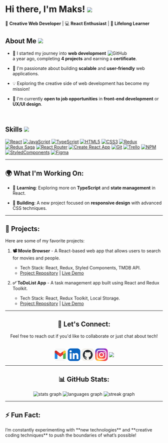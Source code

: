 <h1> Hi there, I'm Maks! <img src = "https://raw.githubusercontent.com/MartinHeinz/MartinHeinz/master/wave.gif" width = 30px> </h1>

🎨 **Creative Web Developer** | 💻 **React Enthusiast** | 🌱 **Lifelong Learner**

<h2> About Me <img src = "https://media0.giphy.com/media/KDDpcKigbfFpnejZs6/giphy.gif?cid=ecf05e47oy6f4zjs8g1qoiystc56cu7r9tb8a1fe76e05oty&rid=giphy.gif" width = 100px></h2>

  <img width="35%" align="right" alt="GitHub" src="https://media.giphy.com/media/dWesBcTLavkZuG35MI/giphy.gif"/>

- 🚀 I started my journey into **web development** a year ago, completing **4 projects** and earning a **certificate**.

- 🎯 I'm passionate about building **scalable** and **user-friendly** web applications.

- 💡 Exploring the creative side of web development has become my mission!

- 💼 I'm currently **open to job opportunities** in **front-end development** or **UX/UI design**.
<br>
<h2> Skills <img src = "https://media2.giphy.com/media/QssGEmpkyEOhBCb7e1/giphy.gif?cid=ecf05e47a0n3gi1bfqntqmob8g9aid1oyj2wr3ds3mg700bl&rid=giphy.gif" width = 32px> </h2>

[![React](https://img.shields.io/badge/-React-61DAFB?style=for-the-badge&logo=react&logoColor=black)](https://reactjs.org/)
[![JavaScript](https://img.shields.io/badge/-JavaScript-F7DF1E?style=for-the-badge&logo=javascript&logoColor=black)](https://developer.mozilla.org/en-US/docs/Web/JavaScript)
[![TypeScript](https://img.shields.io/badge/-TypeScript-007ACC?style=for-the-badge&logo=typescript&logoColor=white)](https://www.typescriptlang.org/)
[![HTML5](https://img.shields.io/badge/-HTML5-E34F26?style=for-the-badge&logo=html5&logoColor=white)](https://developer.mozilla.org/en-US/docs/Web/HTML)
[![CSS3](https://img.shields.io/badge/-CSS3-1572B6?style=for-the-badge&logo=css3&logoColor=white)](https://developer.mozilla.org/en-US/docs/Web/CSS)
[![Redux](https://img.shields.io/badge/-Redux-764ABC?style=for-the-badge&logo=redux&logoColor=white)](https://redux.js.org/)
[![Redux Saga](https://img.shields.io/badge/-Redux%20Saga-764ABC?style=for-the-badge&logo=redux&logoColor=white)](https://redux-saga.js.org/)
[![React Router](https://img.shields.io/badge/-React%20Router-CA4245?style=for-the-badge&logo=reactrouter&logoColor=white)](https://reactrouter.com/)
[![Create React App](https://img.shields.io/badge/-Create%20React%20App-61DAFB?style=for-the-badge&logo=react&logoColor=black)](https://create-react-app.dev/)
[![Git](https://img.shields.io/badge/-Git-F05032?style=for-the-badge&logo=git&logoColor=white)](https://git-scm.com/)
[![Trello](https://img.shields.io/badge/-Trello-0052CC?style=for-the-badge&logo=trello&logoColor=white)](https://trello.com/)
[![NPM](https://img.shields.io/badge/-NPM-CB3837?style=for-the-badge&logo=npm&logoColor=white)](https://www.npmjs.com/)
[![StyledComponents](https://img.shields.io/badge/-Styled%20Components-DB7093?style=for-the-badge&logo=styled-components&logoColor=white)](https://styled-components.com/)
[![Figma](https://img.shields.io/badge/figma-%23F24E1E.svg?style=for-the-badge&logo=figma&logoColor=white)](https://www.figma.com/)

---

<h2> 🌍 What I'm Working On: </h2>

- 🌱 **Learning**: Exploring more on **TypeScript** and **state management** in React.

- 🔨 **Building**: A new project focused on **responsive design** with advanced CSS techniques.

---

<h2> 💼 Projects: </h2>
Here are some of my favorite projects:

1. **📽️ Movie Browser** - A React-based web app that allows users to search for movies and people. 
   - Tech Stack: React, Redux, Styled Components, TMDB API.
   - [Project Repository](https://github.com/maxFadet/movies-browser) | [Live Demo](https://maxfadet.github.io/movies-browser)

2. **✅ ToDoList App** - A task management app built using React and Redux Toolkit.
   - Tech Stack: React, Redux Toolkit, Local Storage.
   - [Project Repository](https://github.com/maxFadet/todos-list-react) | [Live Demo](https://maxfadet.github.io/todos-list-react)

---

<h2 align="center">💬 Let's Connect:</h2>
<div align="center">
  Feel free to reach out if you'd like to collaborate or just chat about tech!<br><br>
  
  <a href="mailto:averybodymax@gmail.com"><img align="center" src="https://raw.githubusercontent.com/tandpfun/skill-icons/65dea6c4eaca7da319e552c09f4cf5a9a8dab2c8/icons/Gmail-Light.svg" height="40" /></a>
  <a href="https://www.linkedin.com/in/maksim-padrabinkin"><img align="center" src="https://raw.githubusercontent.com/tandpfun/skill-icons/65dea6c4eaca7da319e552c09f4cf5a9a8dab2c8/icons/LinkedIn.svg" height="40" /></a>
  <a href="https://maxfadet.github.io/personal-homepage"><img align="center" src="https://raw.githubusercontent.com/tandpfun/skill-icons/65dea6c4eaca7da319e552c09f4cf5a9a8dab2c8/icons/Github-Light.svg" height="40" /></a>
  <a href="https://www.instagram.com/prost0max/"><img align="center" src="https://raw.githubusercontent.com/tandpfun/skill-icons/65dea6c4eaca7da319e552c09f4cf5a9a8dab2c8/icons/Instagram.svg" height="40" /></a>
  <a href="https://www.facebook.com/averybodymax"><img align="center" src="https://raw.githubusercontent.com/dheereshagrwal/colored-icons/3d00a2dfc012a7ad429beeac8edb3dc1d9079437/public/logos/facebook/facebook.svg" height="40" /></a>
</div>

---

<h2 align="center">📊 GitHub Stats:</h2>
<div align="center">
  <img src="https://github-readme-stats.vercel.app/api?username=maxFadet&hide_title=false&hide_rank=false&show_icons=true&include_all_commits=true&count_private=true&disable_animations=false&theme=dracula&locale=en&hide_border=false&order=1" height="150" alt="stats graph"  />
  <img src="https://github-readme-stats.vercel.app/api/top-langs?username=maxFadet&locale=en&hide_title=false&layout=compact&card_width=320&langs_count=5&theme=dracula&hide_border=false&order=2" height="150" alt="languages graph"  />
  <img src="https://streak-stats.demolab.com?user=maxFadet&locale=en&mode=daily&theme=dracula&hide_border=false&border_radius=5&order=3" height="150" alt="streak graph"  />
</div>

---

<h2>⚡ Fun Fact: </h2> 
I’m constantly experimenting with **new technologies** and **creative coding techniques** to push the boundaries of what’s possible!
